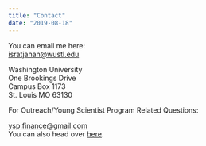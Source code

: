 ```yaml
---
title: "Contact"
date: "2019-08-18"
---
```


You can email me here:  
isratjahan@wustl.edu

Washington University  
One Brookings Drive  
Campus Box 1173  
St. Louis MO 63130

For Outreach/Young Scientist Program Related Questions:

ysp.finance@gmail.com  
You can also head over [here](http://ysp.wustl.edu/contactus.php).
